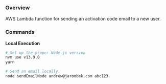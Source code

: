 ### Overview

AWS Lambda function for sending an activation code email to a new user.

### Commands

**Local Execution**

```bash
# Set up the proper Node.js version
nvm use v13.9.0
yarn

# Send an email locally.
node sendEmailNode andrew@jarombek.com abc123
```